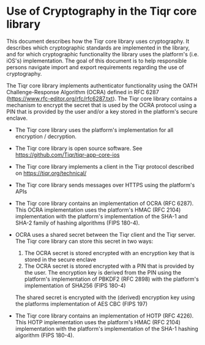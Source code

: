 # Use of Cryptography in the Tiqr core library

This document describes how the Tiqr core library uses cryptography. It describes which cryptographic standards are implemented in the library, and for which cryptographic functionality the library uses the platform's (i.e. iOS's) implementation. The goal of this document is to help responsible persons navigate import and export requirements regarding the use of cryptography.

The Tiqr core library implements authenticator functionality using the OATH Challenge-Response Algorithm (OCRA) defined in RFC 6287 (https://www.rfc-editor.org/rfc/rfc6287.txt). The Tiqr core library contains a mechanism to encrypt the secret that is used by the OCRA protocol using a PIN that is provided by the user and/or a key stored in the platform's secure enclave.

* The Tiqr core library uses the platform's implementation for all encryption / decryption.

* The Tiqr core library is open source software. See https://github.com/Tiqr/tiqr-app-core-ios

* The Tiqr core library implements a client in the Tiqr protocol described on https://tiqr.org/technical/

* The Tiqr core library sends messages over HTTPS using the platform's APIs

* The Tiqr core library contains an implementation of OCRA (RFC 6287). This OCRA implementation uses the platform's HMAC (RFC 2104) implementation with the platform's implementation of the SHA-1 and SHA-2 family of hashing algorithms (FIPS 180-4).

* OCRA uses a shared secret between the Tiqr client and the Tiqr server. The Tiqr core library can store this secret in two ways:
  1. The OCRA secret is stored encrypted with an encryption key that is stored in the secure enclave
  2. The OCRA secret is stored encrypted with a PIN that is provided by the user. The encryption key is derived from the PIN using the platform's implementation of PBKDF2 (RFC 2898) with the platform's implementation of SHA256 (FIPS 180-4)

  The shared secret is encrypted with the (derived) encryption key using the platforms implementation of AES CBC (FIPS 197)
* The Tiqr core library contains an implementation of HOTP (RFC 4226). This HOTP implementation uses the platform's HMAC (RFC 2104) implementation with the platform's implementation of the SHA-1 hashing algorithm (FIPS 180-4).